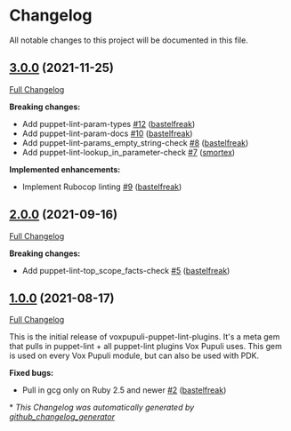 # Changelog

All notable changes to this project will be documented in this file.

## [3.0.0](https://github.com/voxpupuli/voxpupuli-puppet-lint-plugins/tree/3.0.0) (2021-11-25)

[Full Changelog](https://github.com/voxpupuli/voxpupuli-puppet-lint-plugins/compare/2.0.0...3.0.0)

**Breaking changes:**

- Add puppet-lint-param-types [\#12](https://github.com/voxpupuli/voxpupuli-puppet-lint-plugins/pull/12) ([bastelfreak](https://github.com/bastelfreak))
- Add puppet-lint-param-docs [\#10](https://github.com/voxpupuli/voxpupuli-puppet-lint-plugins/pull/10) ([bastelfreak](https://github.com/bastelfreak))
- Add puppet-lint-params\_empty\_string-check [\#8](https://github.com/voxpupuli/voxpupuli-puppet-lint-plugins/pull/8) ([bastelfreak](https://github.com/bastelfreak))
- Add puppet-lint-lookup\_in\_parameter-check [\#7](https://github.com/voxpupuli/voxpupuli-puppet-lint-plugins/pull/7) ([smortex](https://github.com/smortex))

**Implemented enhancements:**

- Implement Rubocop linting [\#9](https://github.com/voxpupuli/voxpupuli-puppet-lint-plugins/pull/9) ([bastelfreak](https://github.com/bastelfreak))

## [2.0.0](https://github.com/voxpupuli/voxpupuli-puppet-lint-plugins/tree/2.0.0) (2021-09-16)

[Full Changelog](https://github.com/voxpupuli/voxpupuli-puppet-lint-plugins/compare/1.0.0...2.0.0)

**Breaking changes:**

- Add puppet-lint-top\_scope\_facts-check [\#5](https://github.com/voxpupuli/voxpupuli-puppet-lint-plugins/pull/5) ([bastelfreak](https://github.com/bastelfreak))

## [1.0.0](https://github.com/voxpupuli/voxpupuli-puppet-lint-plugins/tree/1.0.0) (2021-08-17)

[Full Changelog](https://github.com/voxpupuli/voxpupuli-puppet-lint-plugins/compare/04879bddcd1d2f52bcb8806140cf666bd94120cb...1.0.0)

This is the initial release of voxpupuli-puppet-lint-plugins. It's a meta gem that pulls in puppet-lint + all puppet-lint plugins Vox Pupuli uses. This gem is used on every Vox Pupuli module, but can also be used  with PDK.

**Fixed bugs:**

- Pull in gcg only on Ruby 2.5 and newer [\#2](https://github.com/voxpupuli/voxpupuli-puppet-lint-plugins/pull/2) ([bastelfreak](https://github.com/bastelfreak))



\* *This Changelog was automatically generated by [github_changelog_generator](https://github.com/github-changelog-generator/github-changelog-generator)*
